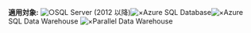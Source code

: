 <Token>**適用対象:** ![○](media/yes.png)SQL Server (2012 以降)![×](media/no.png)Azure SQL Database![×](media/no.png)Azure SQL Data Warehouse ![×](media/no.png)Parallel Data Warehouse</Token>

